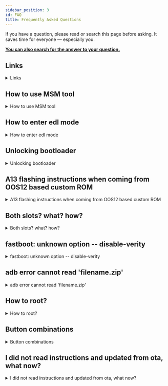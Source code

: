 ```yaml
---
sidebar_position: 3
id: FAQ
title: Frequently Asked Questions
---
```


If you have a question, please read or search this page before asking. It saves time for everyone — especially you.

**[You can also search for the answer to your question.](/search)**

## Links
<details><summary>Links</summary>

- [platform-tools](https://dl.google.com/android/repository/platform-tools-latest-windows.zip)
- [Google USB drivers](https://dl.google.com/android/repository/latest_usb_driver_windows.zip)
- [Qualcomm drivers](https://drive.google.com/file/d/1zKPFtcc2X_Nf70mcvn9TBu60bHl6Q3cP)
- [APK to enable local update option in OOS12](https://oxygenos.oneplus.net/OPLocalUpdate_For_Android12.apk)
- [MSM tool](https://onepluscommunityserver.com/list/Unbrick_Tools/)

</details>

## How to use MSM tool
<details><summary>How to use MSM tool</summary>

**Prerequisites:**
- [Qualcomm drivers](https://drive.google.com/file/d/1zKPFtcc2X_Nf70mcvn9TBu60bHl6Q3cP)
- [MSM tool](https://onepluscommunityserver.com/list/Unbrick_Tools/) downloaded for your device model. Make sure to download for correct region.

1. Run MsmDownloadTool Vx.x.exe as administrator
2. On login window select Others in User type and click next
3. Do not change any of the default settings
4. Click Start button on top left
5. Put your phone to EDL mode
6. Process will start

If MSM does not connect to your phone then it's probably a driver issue.
</details>

## How to enter edl mode
<details><summary>How to enter edl mode</summary>

#### Method 1: Physical buttons
1. Turn off your phone
2. Push volume up and volume down together
3. Connect the USB cable to your phone
4. Phone should boot to edl mode and screen stays black.

#### Method 2: using adb
1. Phone needs to be in recovery or in OS
2. From cmd issue command:

    ```js
    adb reboot edl 
    ```
  
</details>

## Unlocking bootloader
<details><summary>Unlocking bootloader</summary>


**Prerequisites:**

- [Google USB drivers](https://dl.google.com/android/repository/latest_usb_driver_windows.zip) installed 
- Latest [platform-tools](https://developer.android.com/studio/releases/platform-tools) on your PC

:::danger NOTE
**ALL DATA WILL BE WIPED!**
:::

1. Go to settings -> About phone -> Tap Build number 7 times to activate developer options
2. Insert your screen lock pin / pattern if necessary
3. Go to Settings -> System -> Developer options
4. Enable USB Debugging and OEM Unlocking
5. Connect your phone to PC with USB cable.
6. Check 'Always allow from this computer' and tap Allow
7. Open cmd in the folder where platform-tools are located.
8. Check that your PC finds your phone by typing adb devices. It should say:
 <pre>
  <b>List of devices attached</b>{'\n'}
  1b234567   device{'\n'}
</pre>
9. Reboot your phone to bootloader
  ```js
  adb reboot bootloader
  ```
10. Check that your PC finds your phone by typing fastboot devices. It should say:
<pre>
  <b>List of devices attached</b>{'\n'}
  1b234567   fastboot{'\n'}
</pre>

11.  Use command
  ```js
  fastboot oem unlock
  ```
12. Use volume keys to select 'unlock the bootloader' and confirm with power button

</details>

## A13 flashing instructions when coming from OOS12 based custom ROM
<details><summary>A13 flashing instructions when coming from OOS12 based custom ROM</summary>

1. Reboot to fastboot
2. Flash recovery
3. Reboot to recovery
4. Sideload ROM
5. Format data

</details>

## Both slots? what? how?
<details><summary>Both slots? what? how?</summary>

#### About slots
Your phone has two slots. Both of them has full OS and firmware. Custom ROMs are based on certain version of official OnePlus firmware so both slots needs to have the same firmware. If they differ, then you are most likely to have problems after updating your custom ROM through OTA.

#### Flashing both slots
You do this by downloading the correct OOS full zip from the "#oos-repo" note in telegram group. Then use the local update feature in system update to flash the zip. After you reboot, use the local update feature to flash the same full zip again. By flashing it twice, you will guarantee that you have the latest firmware on both slots. It is very important that you DO NOT skip this step in the flashing instructions.

:::note 
In OOS12 the local update options is disabled by default. You can enable it from developer settings or by using local update apk found in links section
:::

</details>

## fastboot: unknown option -- disable-verity
<details><summary>fastboot: unknown option -- disable-verity</summary>

- Use cmd, NOT powershell
- Make sure platform-tools is the latest version
- Make sure that the files you are going to flash are in the same folder with platform-tools
- Make sure you opened cmd in the folder where platform-tools are

</details>

## adb error cannot read 'filename.zip'
<details><summary>adb error cannot read 'filename.zip'</summary>

- Make sure platform-tools is the latest version. If not, download from links. (Do not use Minimal ADB and Fastboot.)
- Make sure the files you are sideloading are in the same folder where platform-tools are
- Use cmd instead of powershell

</details>

## How to root?
<details><summary>How to root?</summary>

:::note
- Make sure the magisk file is in the same folder with platform-tools<br />
- You don't need to change the file extension from apk to zip
:::

- Download [Magisk 25.2](https://github.com/topjohnwu/Magisk/releases/download/v25.2/Magisk-v25.2.apk)
- Reboot to recovery
- Select Install update -> ADB Sideload
- Use command:
  ```
  adb sideload Magisk-v25.2.apk
  ```
- Reboot

#### Maintain root after OTA update

- After OTA update, before reboot, go to Magisk, select Install, select Install to inactive Slot (After OTA)

</details>

## Button combinations
<details><summary>Button combinations</summary>

### Recovery mode

- **Volume Down** + **Power**

### Fastboot mode

- **Volume Down** + **Volume Up** + **Power**

### EDL mode

- Power off the phone, press **Volume Down** + **Volume Up** while connecting the USB cable.

### Safe mode

- Turn off your phone, turn it back on and keep **Volume Down** pressed while phone is booting.

</details>

## I did not read instructions and updated from ota, what now?
<details><summary>I did not read instructions and updated from ota, what now?</summary>

The latest update for all currently supported devices is based on OOS12 firmware whereas previous builds were based on OOS11 firmware so updating through OTA will cause bootloop. The broken slot is beyond saving. If there is important data you need to save, follow these instructions.

1. Boot to fastboot mode (also known as bootloader)
2. From PC, check current active slot with command

    ```js
    fastboot getvar all
    ```

3. Look for (bootloader) current-slot If it says current-slot:a then use command
   
   ```js
    fastboot --set-active=b
   ```

4. and vice versa

5. Reboot
6. Save your precious data
7. Clean flash using correct procedure

</details>
